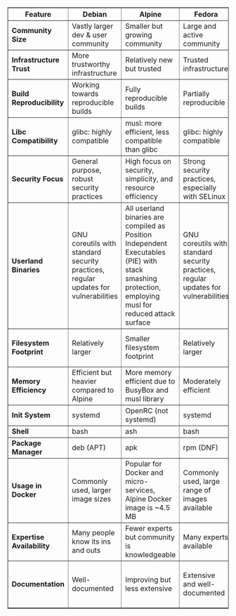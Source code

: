 <!doctype html>
<html lang="en">
<head>
  <meta charset="UTF-8">
  <meta name="viewport" content="width=device-width, initial-scale=1.0">
  <title>Comparison of Linux and BSD Systems</title>
</head>
<body>

  <table border="1">
    <thead>
      <tr>
        <th>Feature</th>
        <th>Debian</th>
        <th>Alpine</th>
        <th>Fedora</th>
        <th>Arch Linux</th>
        <th>FreeBSD</th>
      </tr>
    </thead>
    <tbody>
      <tr>
        <td><strong>Community Size</strong></td>
        <td>Vastly larger dev &amp; user community</td>
        <td>Smaller but growing community</td>
        <td>Large and active community</td>
        <td>Large and active community</td>
        <td>Smaller but dedicated community</td>
      </tr>
      <tr>
        <td><strong>Infrastructure Trust</strong></td>
        <td>More trustworthy infrastructure</td>
        <td>Relatively new but trusted</td>
        <td>Trusted infrastructure</td>
        <td>Trusted infrastructure</td>
        <td>Highly trusted, well-established</td>
      </tr>
      <tr>
        <td><strong>Build Reproducibility</strong></td>
        <td>Working towards reproducible builds</td>
        <td>Fully reproducible builds</td>
        <td>Partially reproducible</td>
        <td>Partially reproducible</td>
        <td>Supports reproducible builds</td>
      </tr>
      <tr>
        <td><strong>Libc Compatibility</strong></td>
        <td>glibc: highly compatible</td>
        <td>musl: more efficient, less compatible than glibc</td>
        <td>glibc: highly compatible</td>
        <td>glibc: highly compatible</td>
        <td>BSD libc: compatible within BSD systems</td>
      </tr>
      <tr>
        <td><strong>Security Focus</strong></td>
        <td>General purpose, robust security practices</td>
        <td>High focus on security, simplicity, and resource efficiency</td>
        <td>Strong security practices, especially with SELinux</td>
        <td>General purpose with strong security practices</td>
        <td>Strong security features, especially for networking</td>
      </tr>
      <tr>
        <td><strong>Userland Binaries</strong></td>
        <td>GNU coreutils with standard security practices, regular updates for vulnerabilities</td>
        <td>All userland binaries are compiled as Position Independent Executables (PIE) with stack smashing protection, employing musl for reduced attack surface</td>
        <td>GNU coreutils with standard security practices, regular updates for vulnerabilities</td>
        <td>GNU coreutils compiled with Position Independent Executables (PIE), stack smashing protection, and other security hardening features</td>
        <td>BSD userland utilities compiled with Position Independent Executables (PIE), stack smashing protection, and additional security measures</td>
      </tr>
      <tr>
        <td><strong>Filesystem Footprint</strong></td>
        <td>Relatively larger</td>
        <td>Smaller filesystem footprint</td>
        <td>Relatively larger</td>
        <td>Medium-sized, depends on user setup</td>
        <td>Varies, but generally lightweight</td>
      </tr>
      <tr>
        <td><strong>Memory Efficiency</strong></td>
        <td>Efficient but heavier compared to Alpine</td>
        <td>More memory efficient due to BusyBox and musl library</td>
        <td>Moderately efficient</td>
        <td>Moderately efficient</td>
        <td>Efficient, especially in server environments</td>
      </tr>
      <tr>
        <td><strong>Init System</strong></td>
        <td>systemd</td>
        <td>OpenRC (not systemd)</td>
        <td>systemd</td>
        <td>systemd</td>
        <td>rc.d</td>
      </tr>
      <tr>
        <td><strong>Shell</strong></td>
        <td>bash</td>
        <td>ash</td>
        <td>bash</td>
        <td>bash</td>
        <td>sh</td>
      </tr>
      <tr>
        <td><strong>Package Manager</strong></td>
        <td>deb (APT)</td>
        <td>apk</td>
        <td>rpm (DNF)</td>
        <td>pacman</td>
        <td>pkg</td>
      </tr>
      <tr>
        <td><strong>Usage in Docker</strong></td>
        <td>Commonly used, larger image sizes</td>
        <td>Popular for Docker and micro-services, Alpine Docker image is ~4.5 MB</td>
        <td>Commonly used, large range of images available</td>
        <td>Less common in Docker</td>
        <td>Less common in Docker</td>
      </tr>
      <tr>
        <td><strong>Expertise Availability</strong></td>
        <td>Many people know its ins and outs</td>
        <td>Fewer experts but community is knowledgeable</td>
        <td>Many experts available</td>
        <td>Many experts available</td>
        <td>Experts available but more niche</td>
      </tr>
      <tr>
        <td><strong>Documentation</strong></td>
        <td>Well-documented</td>
        <td>Improving but less extensive</td>
        <td>Extensive and well-documented</td>
        <td>Excellent documentation</td>
        <td>Good but different style compared to Linux</td>
      </tr>
    </tbody>
  </table>
  
</body>
</html>